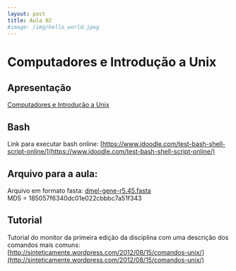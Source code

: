 ```yaml
---
layout: post
title: Aula 02
#image: /img/hello_world.jpeg
---
```

# Computadores e Introdução a Unix

## Apresentação
[Computadores e Introdução a Unix](../pdf/aula02.pdf)

## Bash   

Link para executar bash online: [https://www.jdoodle.com/test-bash-shell-script-online/](https://www.jdoodle.com/test-bash-shell-script-online/)  

## Arquivo para a aula:  

Arquivo em formato fasta: [dmel-gene-r5.45.fasta](/introprog2024/files/dmel-gene-r5.45.fasta)  
MD5 = 185057f6340dc01e022cbbbc7a51f343

## Tutorial

Tutorial do monitor da primeira edição da disciplina com uma descrição dos comandos mais comuns:
[http://sinteticamente.wordpress.com/2012/08/15/comandos-unix/](http://sinteticamente.wordpress.com/2012/08/15/comandos-unix/)





 


  
    
    
    

